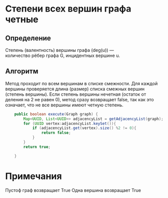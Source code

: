 # Степени всех вершин графа четные 
## Определение
Степень (валентность) вершины графа (deg(u)) — количество рёбер графа G, инцидентных вершине u.
## Алгоритм
Метод проходит по всем вершинам в списке смежности. Для каждой вершины проверяется длина (размер) списка смежных вершин (степень вершины). Если степень вершины нечетная (остаток от деления на 2 не равен 0), метод сразу возвращает false, так как это означает, что не все вершины имеют четную степень.
```Java
    public boolean execute(Graph graph) {
        Map<UUID, List<UUID>> adjacencyList = getAdjacencyList(graph);
        for (UUID vertex:adjacencyList.keySet()){
            if (adjacencyList.get(vertex).size() %2 != 0){
                return false;
            }
        }
        return true;

    }
```
# Примечания
Пустоф граф возвращает True
Одна вершина возвращает True
